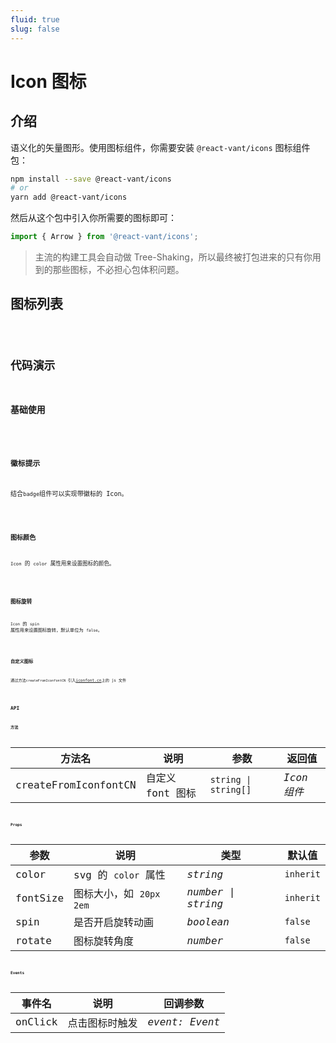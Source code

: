 ```yaml
---
fluid: true
slug: false
---
```


# Icon 图标

## 介绍

语义化的矢量图形。使用图标组件，你需要安装 `@react-vant/icons` 图标组件包：

```bash
npm install --save @react-vant/icons
# or
yarn add @react-vant/icons
```

然后从这个包中引入你所需要的图标即可：

```jsx | pure
import { Arrow } from '@react-vant/icons';
```

> 主流的构建工具会自动做 Tree-Shaking，所以最终被打包进来的只有你用到的那些图标，不必担心包体积问题。

## 图标列表

<code src="./demo/index.tsx" inline />

## 代码演示

### 基础使用

<code title="基础使用" src="./demo/base.tsx" />

### 徽标提示

结合`badge`组件可以实现带徽标的 Icon。

<code title="徽标提示" src="./demo/badge.tsx" />

### 图标颜色

`Icon` 的 `color` 属性用来设置图标的颜色。

<code title="图标颜色" src="./demo/color.tsx" />

### 图标旋转

`Icon` 的 `spin` 属性用来设置图标旋转，默认单位为 `false`。

<code title="图标旋转" src="./demo/rotate.tsx" />

### 自定义图标

通过方法`createFromIconfontCN` 引入[iconfont.cn](https://www.iconfont.cn)上的 js 文件

<code title="自定义图标" src="./demo/custom.tsx" />

## API

### 方法

| 方法名               | 说明             | 参数                 | 返回值      |
| -------------------- | ---------------- | -------------------- | ----------- |
| createFromIconfontCN | 自定义 font 图标 | `string \| string[]` | _Icon 组件_ |

### Props

| 参数     | 说明                      | 类型               | 默认值    |
| -------- | ------------------------- | ------------------ | --------- |
| color    | svg 的 `color` 属性       | _string_           | `inherit` |
| fontSize | 图标大小，如 `20px` `2em` | _number \| string_ | `inherit` |
| spin     | 是否开启旋转动画          | _boolean_          | `false`   |
| rotate   | 图标旋转角度              | _number_           | `false`   |

### Events

| 事件名  | 说明           | 回调参数       |
| ------- | -------------- | -------------- |
| onClick | 点击图标时触发 | _event: Event_ |
